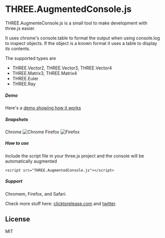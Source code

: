 # THREE.AugmentedConsole.js

THREE.AugmenteConsole.js is a small tool to make development with three.js easier.

It uses chrome's console.table to format the output when using console.log to inspect objects. If the object is a known format it uses a table to display its contents.

The supported types are

* THREE.Vector2, THREE.Vector3, THREE.Vector4
* THREE.Matrix3, THREE.Matrix4
* THREE.Euler
* THREE.Ray

##### Demo

Here's a [demo showing how it works](http://www.clicktorelease.com/tools/augmented-console/)

##### Snapshots
Chrome
![Chrome](http://www.clicktorelease.com/tools/augmented-console/chrome-augmented-console.jpg "The output on Chrome")
Firefox
![Firefox](http://www.clicktorelease.com/tools/augmented-console/firefox-augmented-console.jpg "The output of Firefox")

##### How to use
Include the script file in your three.js project and the console will be automatically augmented

    <script src="THREE.AugmentedConsole.js"></script>

##### Support
Chromem, Firefox, and Safari.

Check more stuff here: [clicktorelease.com](http://www.clicktorelease.com) and [twitter](http://twitter.com/thespite).

License
----

MIT
